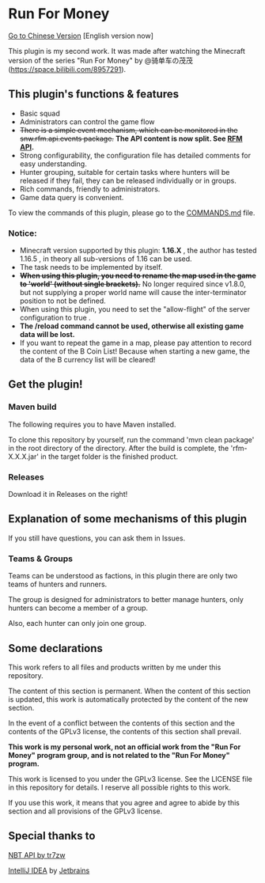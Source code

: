 # Run For Money

[Go to Chinese Version](https://github.com/SNWCreations/BattleForMoney/blob/main/README.md) [English version now]

This plugin is my second work. It was made after watching the Minecraft version of the series "Run For Money" by @骑单车の茂茂 (https://space.bilibili.com/8957291).

## This plugin's functions & features

* Basic squad
* Administrators can control the game flow
* ~~There is a simple event mechanism, which can be monitored in the snw.rfm.api.events package.~~ **The API content is now split. See [RFM API](https://github.com/SNWCreations/BattleForMoneyAPI).**
* Strong configurability, the configuration file has detailed comments for easy understanding.
* Hunter grouping, suitable for certain tasks where hunters will be released if they fail, they can be released individually or in groups.
* Rich commands, friendly to administrators.
* Game data query is convenient.

To view the commands of this plugin, please go to the [COMMANDS.md](https://github.com/SNWCreations/BattleForMoney/blob/main/COMMANDS.md) file.

### **Notice:**
* Minecraft version supported by this plugin: **1.16.X** , the author has tested 1.16.5 , in theory all sub-versions of 1.16 can be used.
* The task needs to be implemented by itself.
* ~~**When using this plugin, you need to rename the map used in the game to 'world' (without single brackets).**~~ No longer required since v1.8.0, but not supplying a proper world name will cause the inter-terminator position to not be defined.
* When using this plugin, you need to set the "allow-flight" of the server configuration to true .
* **The /reload command cannot be used, otherwise all existing game data will be lost.**
* If you want to repeat the game in a map, please pay attention to record the content of the B Coin List! Because when starting a new game, the data of the B currency list will be cleared!

## Get the plugin!

### Maven build

The following requires you to have Maven installed.

To clone this repository by yourself, run the command 'mvn clean package' in the root directory of the directory.
After the build is complete, the 'rfm-X.X.X.jar' in the target folder is the finished product.

### Releases

Download it in Releases on the right!

## Explanation of some mechanisms of this plugin

If you still have questions, you can ask them in Issues.

### Teams & Groups

Teams can be understood as factions, in this plugin there are only two teams of hunters and runners.

The group is designed for administrators to better manage hunters, only hunters can become a member of a group.

Also, each hunter can only join one group.

## Some declarations

This work refers to all files and products written by me under this repository.

The content of this section is permanent. When the content of this section is updated, this work is automatically protected by the content of the new section.

In the event of a conflict between the contents of this section and the contents of the GPLv3 license, the contents of this section shall prevail.

**This work is my personal work, not an official work from the "Run For Money" program group, and is not related to the "Run For Money" program.**

This work is licensed to you under the GPLv3 license. See the LICENSE file in this repository for details. I reserve all possible rights to this work.

If you use this work, it means that you agree and agree to abide by this section and all provisions of the GPLv3 license.

## Special thanks to

[NBT API by tr7zw](https://www.spigotmc.org/resources/nbt-api.7939)

[IntelliJ IDEA](https://www.jetbrains.com/idea) by [Jetbrains](https://www.jetbrains.com)
